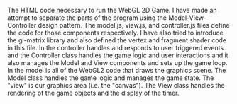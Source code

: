 The HTML code necessary to run the WebGL 2D Game.
I have made an attempt to separate the parts of the program using the 
Model-View-Controller design pattern. The model.js, view.js, and controller.js 
files define the code for those components respectively. I have also tried
to introduce the gl-matrix library and also defined the vertex and fragment shader 
code in this file. In the controller handles and responds to user triggered events and the Controller class handles the game logic and user interactions and it also 
manages the Model and View components and sets up the game loop. In the model is all of the WebGL2 code that draws the graphics scene. The Model class handles the game logic 
and manages the game state. The "view" is our graphics area (i.e. the "canvas").
The View class handles the rendering of the game objects and the display of the timer.
